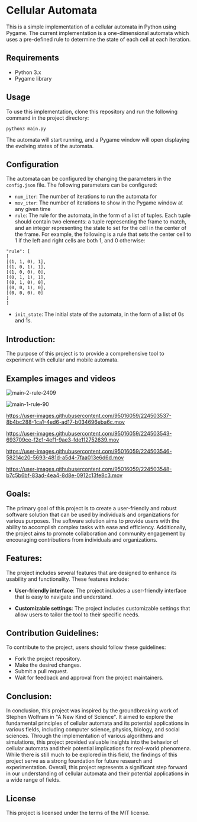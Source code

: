 # Cellular Automata

This is a simple implementation of a cellular automata in Python using Pygame. The current implementation is a one-dimensional automata which uses a pre-defined rule to determine the state of each cell at each iteration.

## Requirements

- Python 3.x
- Pygame library

## Usage

To use this implementation, clone this repository and run the following command in the project directory:

```
python3 main.py
```


The automata will start running, and a Pygame window will open displaying the evolving states of the automata.

## Configuration

The automata can be configured by changing the parameters in the `config.json` file. The following parameters can be configured:

- `num_iter`: The number of iterations to run the automata for
- `mov_iter`: The number of iterations to show in the Pygame window at any given time
- `rule`: The rule for the automata, in the form of a list of tuples. Each tuple should contain two elements: a tuple representing the frame to match, and an integer representing the state to set for the cell in the center of the frame. For example, the following is a rule that sets the center cell to 1 if the left and right cells are both 1, and 0 otherwise:
```
"rule": [
[
[(1, 1, 0), 1],
[(1, 0, 1), 1],
[(1, 0, 0), 0],
[(0, 1, 1), 1],
[(0, 1, 0), 0],
[(0, 0, 1), 0],
[(0, 0, 0), 0]
]
]
```
- `init_state`: The initial state of the automata, in the form of a list of 0s and 1s.


## Introduction:

The purpose of this project is to provide a comprehensive tool to experiment with cellular and mobile automata.

## Examples images and videos

![main-2-rule-2409](https://user-images.githubusercontent.com/95016059/224503561-bd821660-4b69-4b32-8c89-072dae1143e3.jpg)

![main-1-rule-90](https://user-images.githubusercontent.com/95016059/224503557-4e00dec4-dc40-411a-ba3d-3dddde352571.jpg)

https://user-images.githubusercontent.com/95016059/224503537-8b4bc288-1ca1-4ed6-ad17-b034696eba6c.mov

https://user-images.githubusercontent.com/95016059/224503543-693709ce-f2c1-4ef1-9ae3-fde112752639.mov

https://user-images.githubusercontent.com/95016059/224503546-58214c20-5693-481d-a5d4-7faa013e6d6d.mov

https://user-images.githubusercontent.com/95016059/224503548-b7c5b6bf-83ad-4ea4-8d8e-0912c13fe8c3.mov


## Goals:

The primary goal of this project is to create a user-friendly and robust software solution that can be used by individuals and organizations for various purposes. The software solution aims to provide users with the ability to accomplish complex tasks with ease and efficiency. Additionally, the project aims to promote collaboration and community engagement by encouraging contributions from individuals and organizations.

## Features:

The project includes several features that are designed to enhance its usability and functionality. These features include:

- **User-friendly interface**: The project includes a user-friendly interface that is easy to navigate and understand.

- **Customizable settings**: The project includes customizable settings that allow users to tailor the tool to their specific needs.


## Contribution Guidelines:

To contribute to the project, users should follow these guidelines:

- Fork the project repository.
- Make the desired changes.
- Submit a pull request.
- Wait for feedback and approval from the project maintainers.

## Conclusion:

In conclusion, this project was inspired by the groundbreaking work of Stephen Wolfram in "A New Kind of Science". It aimed to explore the fundamental principles of cellular automata and its potential applications in various fields, including computer science, physics, biology, and social sciences. Through the implementation of various algorithms and simulations, this project provided valuable insights into the behavior of cellular automata and their potential implications for real-world phenomena. While there is still much to be explored in this field, the findings of this project serve as a strong foundation for future research and experimentation. Overall, this project represents a significant step forward in our understanding of cellular automata and their potential applications in a wide range of fields.

## License

This project is licensed under the terms of the MIT license.


